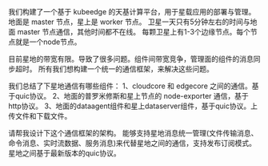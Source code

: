 我们构建了一个基于 kubeedge 的天基计算平台，用于星载应用的部署与管理。
地面是 master 节点，星上是 worker 节点。
卫星一天只有5分钟左右的时间与地面 master 节点通信，其他时间都不在线。
每颗卫星上有1-3个边缘节点。每个节点就是一个node节点。

目前星地的带宽有限。导致了很多问题。组件间带宽竞争，管理面的组件的消息同步超时。
所有我们想构建一个统一的通信框架，来解决这些问题。

我们总结了下星地通信有哪些组件：
1、cloudcore 和 edgecore 之间的通信。基于quic协议。
2、地面的普罗米修斯和星上节点的 node-exporter 通信，基于http协议。
3、地面的dataagent组件和星上dataserver组件，基于quic协议。上传文件和下载文件。

请帮我设计下这个通信框架的架构。
能够支持星地消息统一管理(文件传输消息、命令消息、实时流数据、服务消息)来代替星地之间的通信，支持发布订阅模式。
星地之间基于最新版本的quic协议。